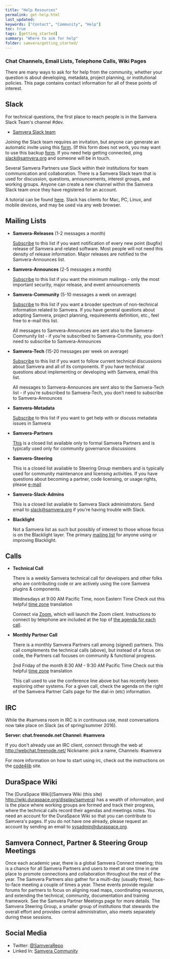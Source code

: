```yaml
---
title: "Help Resources"
permalink: get-help.html
last_updated:
keywords: ["Contact", "Community", "Help"]
toc: true
tags: [getting_started]
summary: "Where to ask for help"
folder: samvera/getting_started/
---
```


### Chat Channels, Email Lists, Telephone Calls, Wiki Pages

There are many ways to ask for for help from the community, whether your question is about developing, metadata, project planning, or institutional policies. This page contains contact information for all of these points of interest.

## Slack

For technical questions, the first place to reach people is in the Samvera Slack Team's channel #dev.

- [Samvera Slack team](https://samvera.slack.com)

Joining the Slack team requires an invitation, but anyone can generate an automatic invite using this [form](http://slack.samvera.org/). (If this form does not work, you may want to use this backup [form](https://docs.google.com/forms/d/1cRJaOTo2pHAeMzfE3hKL3toPHF2_e4ZXw3ufOXlF2vU/viewform). If you need help getting connected, ping slack@samvera.org and someone will be in touch.

Several Samvera Partners use Slack within their institutions for team communication and collaboration. There is a Samvera Slack team that is used for discussion, questions, announcements, interest groups, and working groups. Anyone can create a new channel within the Samvera Slack team once they have registered for an account.

A tutorial can be found [here](https://samvera.slack.com/getting-started).  Slack has clients for Mac, PC, Linux, and mobile devices, and may be used via any web browser.

## Mailing Lists

- **Samvera-Releases** (1-2 messages a month)

  [Subscribe](https://groups.google.com/forum/#!forum/samvera-releases/join) to this list if you want notification of every new point (bugfix) release of Samvera and related software.  Most people will not need this density of release information.  Major releases are notified to the Samvera-Announces list.

- **Samvera-Announces** (2-5 messages a month)

  [Subscribe](https://groups.google.com/forum/#!forum/samvera-announces/join) to this list if you want the minimum mailings - only the most important security, major release, and event announcements

- **Samvera-Community** (5-10 messages a week on average)

  [Subscribe](https://groups.google.com/forum/#!forum/samvera-community/join) to this list if you want a broader spectrum of non-technical information related to Samvera. If you have general questions about adopting Samvera, project planning, requirements definition, etc., feel free to e-mail this list.

  All messages to Samvera-Announces are sent also to the Samvera-Community list - if you’re subscribed to Samvera-Community, you don’t need to subscribe to Samvera-Announces

- **Samvera-Tech** (15-20 messages per week on average)

  [Subscribe](https://groups.google.com/forum/#!forum/samvera-tech/join) to this list if you want to follow current technical discussions about Samvera and all of its components. If you have technical questions about implementing or developing with Samvera, email this list.

  All messages to Samvera-Announces are sent also to the Samvera-Tech list - if you’re subscribed to Samvera-Tech, you don’t need to subscribe to Samvera-Announces

- **Samvera-Metadata**

  [Subscribe](https://groups.google.com/forum/#!forum/samvera-metadata/join) to this list if you want to get help with or discuss metadata issues in Samvera

- **Samvera-Partners**

  [This](https://groups.google.com/forum/?hl=en#!forum/samvera-partners) is a closed list available only to formal Samvera Partners and is typically used only for community governance discussions

- **Samvera-Steering**

  This is a closed list available to Steering Group members and is typically used for community maintenance and licensing activities. If you have questions about becoming a partner, code licensing, or usage rights, please [e-mail](samvera-steering@googlegroups.com)

- **Samvera-Slack-Admins**

  This is a closed list available to Samvera Slack administrators. Send email to slack@samvera.org if you're having trouble with Slack.

- **Blacklight**

  Not a Samvera list as such but possibly of interest to those whose focus is on the Blacklight layer.  The primary [mailing list](http://groups.google.com/group/blacklight-development) for anyone using or improving Blacklight.

## Calls

- **Technical Call**

  There is a weekly Samvera technical call for developers and other folks who are contributing code or are actively using the core Samvera plugins & components.

  Wednesdays at 9:00 AM Pacific Time, noon Eastern Time
  Check out this helpful [time zone](http://www.timeanddate.com/worldclock/fixedtime.html?month=12&day=6&year=2010&hour=8&min=0&sec=0&p1=224) translation

  Connect via [Zoom](https://psu.zoom.us/j/613720745), which will launch the Zoom client. Instructions to connect by telephone are included at the top of [the agenda for each call](https://wiki.duraspace.org/display/samvera/Notes+from+Meetings+and+Calls).  

- **Monthly Partner Call**

  There is a monthly Samvera Partners call among (signed) partners. This call complements the technical calls (above), but instead of a focus on code, the Partners call focuses on community & functional progress.

  2nd Friday of the month
  8:30 AM - 9:30 AM Pacific Time
  Check out this helpful [time zone](http://www.timeanddate.com/worldclock/fixedtime.html?month=12&day=6&year=2010&hour=8&min=0&sec=0&p1=224) translation

  This call used to use the conference line above but has recently been exploring other systems.  For a given call, check the agenda on the right of the Samvera Partner Calls page for the dial-in (etc) information.

## IRC

  While the #samvera room in IRC is in continuous use, most conversations now take place on Slack (as of spring/summer 2016).

  **Server: chat.freenode.net
  Channel: #samvera**

  If you don't already use an IRC client, connect through the web at http://webchat.freenode.net/
  Nickname: pick a name,
  Channels: #samvera

  For more information on how to start using irc, check out the instructions on the [code4lib](http://code4lib.org/irc) site.

## DuraSpace Wiki

The [DuraSpace Wiki](Samvera Wiki (this site) http://wiki.duraspace.org/display/samvera) has a wealth of information, and is the place where working groups are formed and track their progress, where the technical calls record their agendas and meetings notes. You need an account for the DuraSpace Wiki so that you can contribute to Samvera's pages. If you do not have one already, please request an account by sending an email to sysadmin@duraspace.org.

## Samvera Connect, Partner & Steering Group Meetings

Once each academic year, there is a global Samvera Connect meeting; this is a chance for all Samvera Partners and users to meet at one time in one place to promote connections and collaboration throughout the rest of the year. The Samvera Partners also gather for a multi-day (usually three), face-to-face meeting a couple of times a year. These events provide regular forums for partners to focus on aligning road maps, coordinating resources, and extending the technical, community, documentation and training framework. See the Samvera Partner Meetings page for more details. The Samvera Steering Group, a smaller group of institutions that stewards the overall effort and provides central administration, also meets separately during these sessions.

## Social Media

- Twitter: [@SamveraRepo](https://twitter.com/SamveraRepo)
- Linked In: [Samvera Community](http://www.linkedin.com/groups?home=&gid=6615333)
